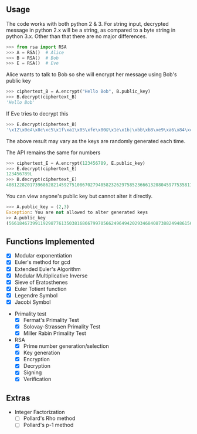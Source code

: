 ## Usage

The code works with both python 2 & 3.
For string input, decrypted message in python 2.x will be a string, as compared to a byte string in python 3.x. 
Other than that there are no major differences.

```python
>>> from rsa import RSA
>>> A = RSA()  # Alice
>>> B = RSA()  # Bob
>>> E = RSA()  # Eve
```

Alice wants to talk to Bob so she will encrypt her message using Bob's public key
```python
>>> ciphertext_B = A.encrypt("Hello Bob", B.public_key)
>>> B.decrypt(ciphertext_B) 
'Hello Bob'
```

If Eve tries to decrypt this
```python
>>> E.decrypt(ciphertext_B)
'\x12\x0eA\x8c\xc5\x1f\xa1\x05\xfe\x80Q\x1e\x1b|\xbb\xb8\xe9\xa6\x84\xc1\xda\x8b:XC\xed\x91\xb8\x12q\x11\xd9'
```

The above result may vary as the keys are randomly generated each time.

The API remains the same for numbers
```python
>>> ciphertext_E = A.encrypt(123456789, E.public_key)
>>> E.decrypt(ciphertext_E)
123456789L
>>> B.decrypt(ciphertext_E)
4081228201739686282145927510867027940582326297585236661320804597753581131993L
```

You can view anyone's public key but cannot alter it directly.
```python
>>> A.public_key = (2,3)
Exception: You are not allowed to alter generated keys
>> A.public_key
(56618467399119298776135038168667997056624964942029346840873882494861567586229L, 92020774583088837673591629484044516416427751099585188055672485398962861161269L)
```




## Functions Implemented

- [x] Modular exponentiation
- [x] Euler's method for gcd
- [x] Extended Euler's Algorithm
- [x] Modular Multiplicative Inverse
- [x] Sieve of Eratosthenes
- [x] Euler Totient function
- [x] Legendre Symbol
- [x] Jacobi Symbol
 - Primality test
   - [x] Fermat's Primality Test
   - [x] Solovay-Strassen Primality Test
   - [x] Miller Rabin Primality Test
 - RSA
   - [x] Prime number generation/selection
   - [x] Key generation
   - [x] Encryption
   - [x] Decryption
   - [x] Signing
   - [x] Verification
## Extras
 - Integer Factorization
   - [ ] Pollard's Rho method
   - [ ] Pollard's p-1 method
